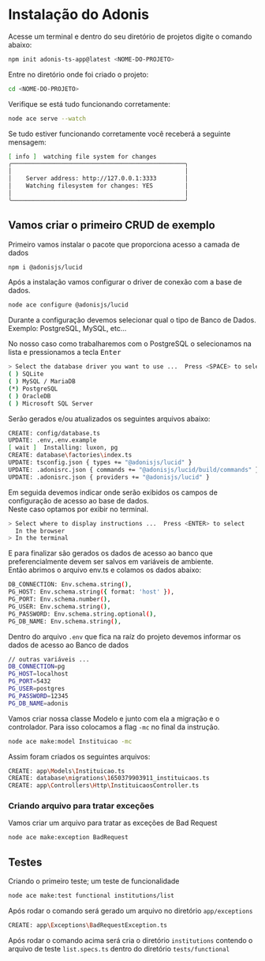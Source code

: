 # Instalação do Adonis

Acesse um terminal e dentro do seu diretório de projetos digite o comando abaixo:
```bash
npm init adonis-ts-app@latest <NOME-DO-PROJETO>
```

Entre no diretório onde foi criado o projeto:
```bash
cd <NOME-DO-PROJETO>
```

Verifique se está tudo funcionando corretamente:
```bash
node ace serve --watch
```

Se tudo estiver funcionando corretamente você receberá a seguinte mensagem:
```bash
[ info ]  watching file system for changes
╭─────────────────────────────────────────────────╮
│                                                 │
│    Server address: http://127.0.0.1:3333        │
│    Watching filesystem for changes: YES         │
│                                                 │
╰─────────────────────────────────────────────────╯
```

## Vamos criar o primeiro CRUD de exemplo

Primeiro vamos instalar o pacote que proporciona acesso a camada de dados
```bash
npm i @adonisjs/lucid
```

Após a instalação vamos configurar o driver de conexão com a base de dados.
```bash
node ace configure @adonisjs/lucid
```

Durante a configuração devemos selecionar qual o tipo de Banco de Dados. Exemplo: PostgreSQL, MySQL, etc...

No nosso caso como trabalharemos com o PostgreSQL o selecionamos na lista e pressionamos a tecla <kbd>Enter</kbd>
```bash
> Select the database driver you want to use ...  Press <SPACE> to select
( ) SQLite
( ) MySQL / MariaDB
(*) PostgreSQL
( ) OracleDB
( ) Microsoft SQL Server
```

Serão gerados e/ou atualizados os seguintes arquivos abaixo:
```bash
CREATE: config/database.ts
UPDATE: .env,.env.example
[ wait ]  Installing: luxon, pg
CREATE: database\factories\index.ts
UPDATE: tsconfig.json { types += "@adonisjs/lucid" }
UPDATE: .adonisrc.json { commands += "@adonisjs/lucid/build/commands" }
UPDATE: .adonisrc.json { providers += "@adonisjs/lucid" }
```

Em seguida devemos indicar onde serão exibidos os campos de configuração de acesso ao base de dados.<br/>
Neste caso optamos por exibir no terminal.
```bash
> Select where to display instructions ...  Press <ENTER> to select
  In the browser
> In the terminal
```

E para finalizar são gerados os dados de acesso ao banco que preferencialmente devem ser salvos em variáveis de ambiente.<br/>
Então abrimos o arquivo env.ts e colamos os dados abaixo:
```bash
DB_CONNECTION: Env.schema.string(),
PG_HOST: Env.schema.string({ format: 'host' }),
PG_PORT: Env.schema.number(),
PG_USER: Env.schema.string(),
PG_PASSWORD: Env.schema.string.optional(),
PG_DB_NAME: Env.schema.string(),
```

Dentro do arquivo `.env` que fica na raíz do projeto devemos informar os dados de acesso ao Banco de dados
```bash
// outras variáveis ...
DB_CONNECTION=pg
PG_HOST=localhost
PG_PORT=5432
PG_USER=postgres
PG_PASSWORD=12345
PG_DB_NAME=adonis
```

Vamos criar nossa classe Modelo e junto com ela a migração e o controlador.
Para isso colocamos a flag `-mc` no final da instrução.
```bash
node ace make:model Instituicao -mc
```

Assim foram criados os seguintes arquivos:
```bash
CREATE: app\Models\Instituicao.ts
CREATE: database\migrations\1650379903911_instituicaos.ts
CREATE: app\Controllers\Http\InstituicaosController.ts
```

### Criando arquivo para tratar exceções

Vamos criar um arquivo para tratar as exceções de Bad Request
```bash
node ace make:exception BadRequest
```

## Testes

Criando o primeiro teste; um teste de funcionalidade
```bash
node ace make:test functional institutions/list
```

Após rodar o comando será gerado um arquivo no diretório `app/exceptions`
```bash
CREATE: app\Exceptions\BadRequestException.ts
```

Após rodar o comando acima será cria o diretório `institutions`
contendo o arquivo de teste `list.specs.ts` dentro do diretório `tests/functional`

